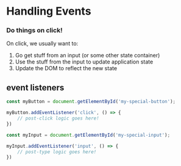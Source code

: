 Handling Events
===


### Do things on click!

On click, we usually want to:

1) Go get stuff from an input (or some other state container)
1) Use the stuff from the input to update application state
1) Update the DOM to reflect the new state

## event listeners

```js
const myButton = document.getElementById('my-special-button');

myButton.addEventListener('click', () => {
    // post-click logic goes here!
})

const myInput = document.getElementById('my-special-input');

myInput.addEventListener('input', () => {
    // post-type logic goes here!
})

```


